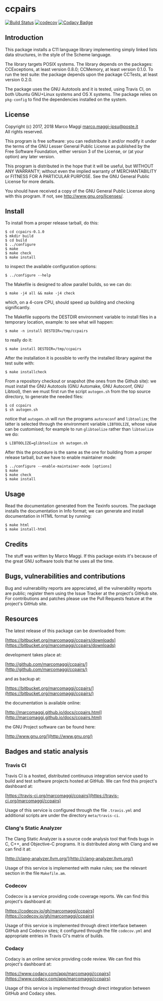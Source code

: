 # ccpairs

[![Build Status](https://travis-ci.org/marcomaggi/ccpairs.svg?branch=master)](https://travis-ci.org/marcomaggi/ccpairs)
[![codecov](https://codecov.io/gh/marcomaggi/ccpairs/branch/master/graph/badge.svg)](https://codecov.io/gh/marcomaggi/ccpairs)
[![Codacy Badge](https://api.codacy.com/project/badge/Grade/9e94dd2f62c14cd6bc4236605ab8a5a4)](https://www.codacy.com/app/marcomaggi/ccpairs?utm_source=github.com&amp;utm_medium=referral&amp;utm_content=marcomaggi/ccpairs&amp;utm_campaign=Badge_Grade)


## Introduction

This package installs a C11  language library implementing simply linked
lists data structures, in the style of the Scheme language.

The library targets POSIX systems.  The library depends on the packages:
CCExceptions, at least version 0.8.0;  CCMemory, at least version 0.1.0.
To run the test suite: the  package depends upon the package CCTests, at
least version 0.2.0.

The package uses the GNU Autotools and it is tested, using Travis CI, on
both Ubuntu GNU+Linux  systems and OS X systems.  The  package relies on
`pkg-config` to find the dependencies installed on the system.


## License

Copyright (c) 2017, 2018 Marco Maggi <marco.maggi-ipsu@poste.it><br/>
All rights reserved.

This program is free software: you  can redistribute it and/or modify it
under the terms of the GNU Lesser General Public License as published by
the Free  Software Foundation, either version  3 of the License,  or (at
your option) any later version.

This program  is distributed  in the  hope that it  will be  useful, but
WITHOUT   ANY   WARRANTY;  without   even   the   implied  warranty   of
MERCHANTABILITY  or  FITNESS FOR  A  PARTICULAR  PURPOSE.  See  the  GNU
General Public License for more details.

You should have received a copy  of the GNU General Public License along
with this program.  If not, see <http://www.gnu.org/licenses/>.


## Install

To install from a proper release tarball, do this:

```
$ cd ccpairs-0.1.0
$ mkdir build
$ cd build
$ ../configure
$ make
$ make check
$ make install
```

to inspect the available configuration options:

```
$ ../configure --help
```

The Makefile is designed to allow parallel builds, so we can do:

```
$ make -j4 all && make -j4 check
```

which,  on  a  4-core  CPU,   should  speed  up  building  and  checking
significantly.

The Makefile supports the DESTDIR  environment variable to install files
in a temporary location, example: to see what will happen:

```
$ make -n install DESTDIR=/tmp/ccpairs
```

to really do it:

```
$ make install DESTDIR=/tmp/ccpairs
```

After the  installation it is  possible to verify the  installed library
against the test suite with:

```
$ make installcheck
```

From a repository checkout or snapshot  (the ones from the Github site):
we  must install  the GNU  Autotools  (GNU Automake,  GNU Autoconf,  GNU
Libtool), then  we must first run  the script `autogen.sh` from  the top
source directory, to generate the needed files:

```
$ cd ccpairs
$ sh autogen.sh

```

notice  that  `autogen.sh`  will   run  the  programs  `autoreconf`  and
`libtoolize`; the  latter is  selected through the  environment variable
`LIBTOOLIZE`,  whose  value  can  be  customised;  for  example  to  run
`glibtoolize` rather than `libtoolize` we do:

```
$ LIBTOOLIZE=glibtoolize sh autogen.sh
```

After this  the procedure  is the same  as the one  for building  from a
proper release tarball, but we have to enable maintainer mode:

```
$ ../configure --enable-maintainer-mode [options]
$ make
$ make check
$ make install
```

## Usage

Read the documentation generated from  the Texinfo sources.  The package
installs the documentation  in Info format; we can  generate and install
documentation in HTML format by running:

```
$ make html
$ make install-html
```


## Credits

The  stuff was  written by  Marco Maggi.   If this  package exists  it's
because of the great GNU software tools that he uses all the time.


## Bugs, vulnerabilities and contributions

Bug  and vulnerability  reports are  appreciated, all  the vulnerability
reports  are  public; register  them  using  the  Issue Tracker  at  the
project's GitHub  site.  For  contributions and  patches please  use the
Pull Requests feature at the project's GitHub site.


## Resources

The latest release of this package can be downloaded from:

[https://bitbucket.org/marcomaggi/ccpairs/downloads](https://bitbucket.org/marcomaggi/ccpairs/downloads)

development takes place at:

[http://github.com/marcomaggi/ccpairs/](http://github.com/marcomaggi/ccpairs/)

and as backup at:

[https://bitbucket.org/marcomaggi/ccpairs/](https://bitbucket.org/marcomaggi/ccpairs/)

the documentation is available online:

[http://marcomaggi.github.io/docs/ccpairs.html](http://marcomaggi.github.io/docs/ccpairs.html)

the GNU Project software can be found here:

[http://www.gnu.org/](http://www.gnu.org/)


## Badges and static analysis

### Travis CI

Travis CI is  a hosted, distributed continuous  integration service used
to build and test software projects  hosted at GitHub.  We can find this
project's dashboard at:

[https://travis-ci.org/marcomaggi/ccpairs](https://travis-ci.org/marcomaggi/ccpairs)

Usage of this  service is configured through the  file `.travis.yml` and
additional scripts are under the directory `meta/travis-ci`.


### Clang's Static Analyzer

The Clang Static Analyzer is a source code analysis tool that finds bugs
in C, C++, and Objective-C programs.  It is distributed along with Clang
and we can find it at:

[http://clang-analyzer.llvm.org/](http://clang-analyzer.llvm.org/)

Usage of this  service is implemented with make rules;  see the relevant
section in the file `Makefile.am`.


### Codecov

Codecov is a service providing code  coverage reports.  We can find this
project's dashboard at:

[https://codecov.io/gh/marcomaggi/ccpairs](https://codecov.io/gh/marcomaggi/ccpairs)

Usage of  this service is  implemented through direct  interface between
GitHub and Codecov  sites; it configured through  the file `codecov.yml`
and appropriate entries in Travis CI's matrix of builds.


### Codacy

Codacy is  an online service  providing code  review.  We can  find this
project's dashboard at:

[https://www.codacy.com/app/marcomaggi/ccpairs](https://www.codacy.com/app/marcomaggi/ccpairs)

Usage of this service is  implemented through direct integration between
GitHub and Codacy sites.

